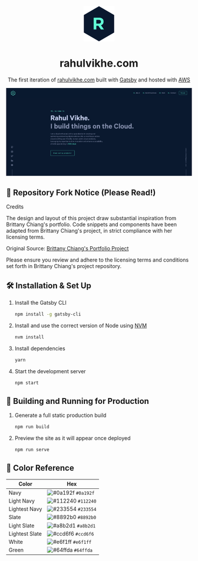 <div align="center">
  <img alt="Logo" src="src/images/logo.png" />
</div>
<h1 align="center">
  rahulvikhe.com
</h1>
<p align="center">
  The first iteration of <a href="https://rahulvikhe.cloud" target="_blank">rahulvikhe.com</a> built with <a href="https://www.gatsbyjs.org/" target="_blank">Gatsby</a> and hosted with <a href="https://aws.amazon.com/" target="_blank">AWS</a>

![demo](/src/images/demo.png)

## 🚨 Repository Fork Notice (Please Read!)

Credits

The design and layout of this project draw substantial inspiration from Brittany Chiang's portfolio.
Code snippets and components have been adapted from Brittany Chiang's project, in strict compliance with her licensing terms.

Original Source: [Brittany Chiang's Portfolio Project](https://github.com/bchiang7/v4)

Please ensure you review and adhere to the licensing terms and conditions set forth in Brittany Chiang's project repository.

## 🛠 Installation & Set Up

1. Install the Gatsby CLI

   ```sh
   npm install -g gatsby-cli
   ```

2. Install and use the correct version of Node using [NVM](https://github.com/nvm-sh/nvm)

   ```sh
   nvm install
   ```

3. Install dependencies

   ```sh
   yarn
   ```

4. Start the development server

   ```sh
   npm start
   ```

## 🚀 Building and Running for Production

1. Generate a full static production build

   ```sh
   npm run build
   ```

1. Preview the site as it will appear once deployed

   ```sh
   npm run serve
   ```

## 🎨 Color Reference

| Color          | Hex                                                                |
| -------------- | ------------------------------------------------------------------ |
| Navy           | ![#0a192f](https://via.placeholder.com/10/0a192f?text=+) `#0a192f` |
| Light Navy     | ![#112240](https://via.placeholder.com/10/0a192f?text=+) `#112240` |
| Lightest Navy  | ![#233554](https://via.placeholder.com/10/303C55?text=+) `#233554` |
| Slate          | ![#8892b0](https://via.placeholder.com/10/8892b0?text=+) `#8892b0` |
| Light Slate    | ![#a8b2d1](https://via.placeholder.com/10/a8b2d1?text=+) `#a8b2d1` |
| Lightest Slate | ![#ccd6f6](https://via.placeholder.com/10/ccd6f6?text=+) `#ccd6f6` |
| White          | ![#e6f1ff](https://via.placeholder.com/10/e6f1ff?text=+) `#e6f1ff` |
| Green          | ![#64ffda](https://via.placeholder.com/10/64ffda?text=+) `#64ffda` |
